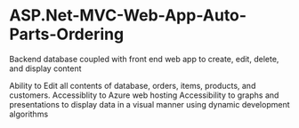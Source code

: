 # ASP.Net-MVC-Web-App-Auto-Parts-Ordering
Backend database coupled with front end web app to create, edit, delete, and display content


Ability to Edit all contents of database, orders, items, products, and customers.
Accessiblity to Azure web hosting
Accessibility to graphs and presentations to display data in a visual manner using dynamic development algorithms
